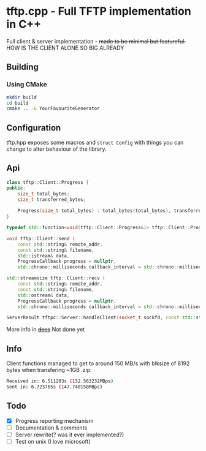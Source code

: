 # tftp.cpp - Full TFTP implementation in C++

Full client & server implementation - ~~made to be minimal but featureful.~~ HOW IS THE CLIENT ALONE SO BIG ALREADY

## Building

### Using CMake

```sh
mkdir build
cd build
cmake .. -G YourFavouriteGenerator
```

## Configuration

tftp.hpp exposes some macros and `struct Config` with things you can change to alter behaviour of the library.

## Api

```cpp
class tftp::Client::Progress {
public:
    size_t total_bytes;
    size_t transferred_bytes;
    
    Progress(size_t total_bytes) : total_bytes(total_bytes), transferred_bytes(0) {}
}

typedef std::function<void(tftp::Client::Progress&)> tftp::Client::ProgressCallback;

void tftp::Client::send (
    const std::string& remote_addr,
    const std::string& filename,
    std::istream& data,
    ProgressCallback progress = nullptr,
    std::chrono::milliseconds callback_interval = std::chrono::milliseconds(1000));

std::streamsize tftp::Client::recv (
    const std::string& remote_addr,
    const std::string& filename,
    std::ostream& data,
    ProgressCallback progress = nullptr,
    std::chrono::milliseconds callback_interval = std::chrono::milliseconds(1000));

ServerResult tftpc::Server::handleClient(socket_t sockfd, const std::string& root_dir);
```

More info in ~~[docs](docs.md)~~ Not done yet

## Info

Client functions managed to get to around 150 MB/s with blksize of 8192 bytes when transfering ~1GB .zip:

```bash
Received in: 6.511203s (152.563232MBps)
Sent in: 6.723765s (147.740158MBps)
```

## Todo

- [X] Progress reporting mechanism
- [ ] Documentation & comments
- [ ] Server rewrite(? was it ever implemented?)
- [ ] Test on unix (I love microsoft)

